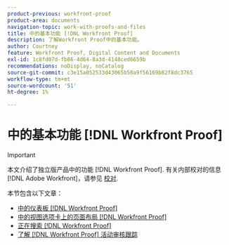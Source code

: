```yaml
---
product-previous: workfront-proof
product-area: documents
navigation-topic: work-with-proofs-and-files
title: 中的基本功能 [!DNL Workfront Proof]
description: 了解Workfront Proof中的基本功能。
author: Courtney
feature: Workfront Proof, Digital Content and Documents
exl-id: 1c8fd07d-fb86-4d64-8a3d-4148ced6659b
recommendations: noDisplay, noCatalog
source-git-commit: c3e15a052533d43065b50a9f56169b82f8dc3765
workflow-type: tm+mt
source-wordcount: '51'
ht-degree: 1%

---
```


# 中的基本功能 [!DNL Workfront Proof]

>[!IMPORTANT]
>
>本文介绍了独立版产品中的功能 [!DNL Workfront Proof]. 有关内部校对的信息 [!DNL Adobe Workfront]，请参见 [校对](../../../review-and-approve-work/proofing/proofing.md).

本节包含以下文章：

* [中的仪表板 [!DNL Workfront Proof]](../../../workfront-proof/wp-work-proofsfiles/basic-features/dashboard.md)
* [中的视图选项卡上的页面布局 [!DNL Workfront Proof]](../../../workfront-proof/wp-work-proofsfiles/basic-features/page-layout-view.md)
* [正在搜索 [!DNL Workfront Proof]](../../../workfront-proof/wp-work-proofsfiles/basic-features/search.md)
* [了解 [!DNL Workfront Proof] 活动审核跟踪](../../../workfront-proof/wp-work-proofsfiles/basic-features/activity-audit-trail.md)
